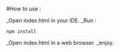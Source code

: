 #How to use :

_Open index.html in your IDE.
_Run :
```
npm install
```
_Open index.html in a web browser.
_enjoy.
